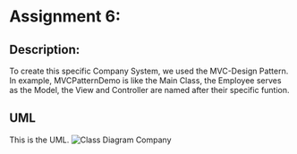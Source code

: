# Assignment 6:
## Description:



To create this specific Company System, we used the MVC-Design Pattern. In example, MVCPatternDemo is like the Main Class, the Employee serves as the Model, the View and Controller are named after their specific funtion.

## UML
This is the UML.
![Class Diagram Company](https://github.com/HuberNicolas/swc-group38/blob/master/SoftCon2020_Assignment_6/CompanySystem/UML/UML.png "Class Diagram Company System")



